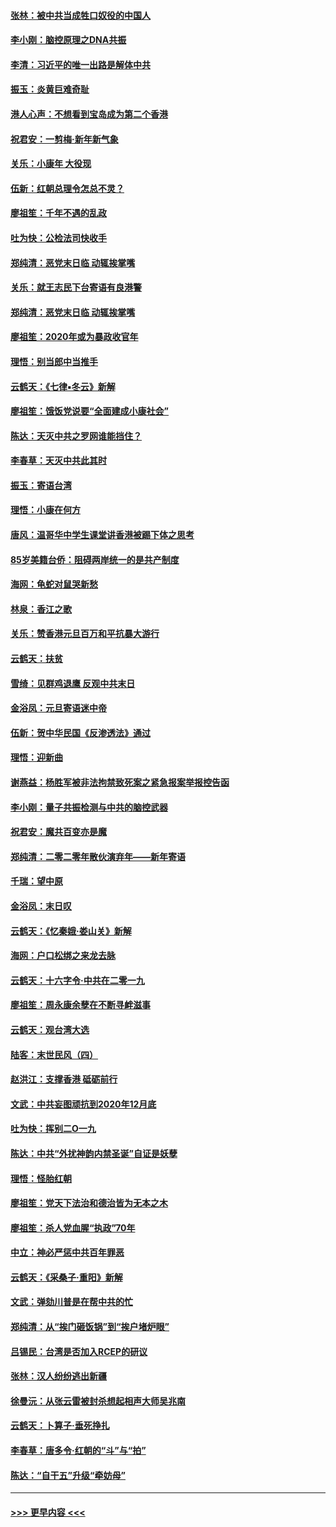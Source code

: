 #### [张林：被中共当成牲口奴役的中国人](../pages/nsc993/n11782397.md?t=01110755) 
#### [李小刚：脑控原理之DNA共振](../pages/nsc993/n11780962.md?t=01110755) 
#### [李清：习近平的唯一出路是解体中共](../pages/nsc993/n11780866.md?t=01110755) 
#### [振玉：炎黄巨难奇耻](../pages/nsc993/n11779632.md?t=01110755) 
#### [港人心声：不想看到宝岛成为第二个香港](../pages/nsc993/n11778817.md?t=01110755) 
#### [祝君安：一剪梅‧新年新气象](../pages/nsc993/n11776340.md?t=01110755) 
#### [关乐：小康年 大役现](../pages/nsc993/n11774213.md?t=01110755) 
#### [伍新：红朝总理令怎总不灵？](../pages/nsc993/n11770813.md?t=01110755) 
#### [廖祖笙：千年不遇的乱政](../pages/nsc993/n11770373.md?t=01110755) 
#### [吐为快：公检法司快收手](../pages/nsc993/n11770359.md?t=01110755) 
#### [郑纯清：恶党末日临 动辄挨掌嘴](../pages/nsc993/n11769912.md?t=01110755) 
#### [关乐：就王志民下台寄语有良港警](../pages/nsc993/n11769903.md?t=01110755) 
#### [郑纯清：恶党末日临 动辄挨掌嘴](../pages/nsc993/n11769356.md?t=01110755) 
#### [廖祖笙：2020年或为暴政收官年](../pages/nsc993/n11768216.md?t=01110755) 
#### [理悟：别当郎中当推手](../pages/nsc993/n11768243.md?t=01110755) 
#### [云鹤天：《七律▪冬云》新解](../pages/nsc993/n11768204.md?t=01110755) 
#### [廖祖笙：饿饭党说要“全面建成小康社会”](../pages/nsc993/n11767482.md?t=01110755) 
#### [陈达：天灭中共之罗网谁能挡住？](../pages/nsc993/n11767465.md?t=01110755) 
#### [李春草：天灭中共此其时](../pages/nsc993/n11767452.md?t=01110755) 
#### [振玉：寄语台湾](../pages/nsc993/n11767432.md?t=01110755) 
#### [理悟：小康在何方](../pages/nsc993/n11767394.md?t=01110755) 
#### [唐风：温哥华中学生课堂讲香港被踢下体之思考](../pages/nsc993/n11766848.md?t=01110755) 
#### [85岁美籍台侨：阻碍两岸统一的是共产制度](../pages/nsc993/n11765043.md?t=01110755) 
#### [海网：龟蛇对鼠哭新愁](../pages/nsc993/n11764895.md?t=01110755) 
#### [林泉：香江之歌](../pages/nsc993/n11764415.md?t=01110755) 
#### [关乐：赞香港元旦百万和平抗暴大游行](../pages/nsc993/n11764382.md?t=01110755) 
#### [云鹤天：扶贫](../pages/nsc993/n11764245.md?t=01110755) 
#### [雪绮：见群鸡退鹰  反观中共末日](../pages/nsc993/n11762112.md?t=01110755) 
#### [金浴凤：元旦寄语迷中帝](../pages/nsc993/n11761788.md?t=01110755) 
#### [伍新：贺中华民国《反渗透法》通过](../pages/nsc993/n11761994.md?t=01110755) 
#### [理悟：迎新曲](../pages/nsc993/n11761152.md?t=01110755) 
#### [谢燕益：杨胜军被非法拘禁致死案之紧急报案举报控告函](../pages/nsc993/n11756134.md?t=01110755) 
#### [李小刚：量子共振检测与中共的脑控武器](../pages/nsc993/n11754518.md?t=01110755) 
#### [祝君安：魔共百变亦是魔](../pages/nsc993/n11754469.md?t=01110755) 
#### [郑纯清：二零二零年散伙演弃年——新年寄语](../pages/nsc993/n11754195.md?t=01110755) 
#### [千瑞：望中原](../pages/nsc993/n11754159.md?t=01110755) 
#### [金浴凤：末日叹](../pages/nsc993/n11752359.md?t=01110755) 
#### [云鹤天：《忆秦娥‧娄山关》新解](../pages/nsc993/n11752348.md?t=01110755) 
#### [海网：户口松绑之来龙去脉](../pages/nsc993/n11752328.md?t=01110755) 
#### [云鹤天：十六字令‧中共在二零一九](../pages/nsc993/n11752305.md?t=01110755) 
#### [廖祖笙：周永康余孽在不断寻衅滋事](../pages/nsc993/n11751013.md?t=01110755) 
#### [云鹤天：观台湾大选](../pages/nsc993/n11751007.md?t=01110755) 
#### [陆客：末世民风（四）](../pages/nsc993/n11749203.md?t=01110755) 
#### [赵洪江：支撑香港 砥砺前行](../pages/nsc993/n11748482.md?t=01110755) 
#### [文武：中共妄图顽抗到2020年12月底](../pages/nsc993/n11748446.md?t=01110755) 
#### [吐为快：挥别二O一九](../pages/nsc993/n11748411.md?t=01110755) 
#### [陈达：中共“外扰神韵内禁圣诞”自证是妖孽](../pages/nsc993/n11748226.md?t=01110755) 
#### [理悟：怪胎红朝](../pages/nsc993/n11748206.md?t=01110755) 
#### [廖祖笙：党天下法治和德治皆为无本之木](../pages/nsc993/n11748135.md?t=01110755) 
#### [廖祖笙：杀人党血腥“执政”70年](../pages/nsc993/n11745144.md?t=01110755) 
#### [中立：神必严惩中共百年罪恶](../pages/nsc993/n11744970.md?t=01110755) 
#### [云鹤天：《采桑子‧重阳》新解](../pages/nsc993/n11744948.md?t=01110755) 
#### [文武：弹劾川普是在帮中共的忙](../pages/nsc993/n11744758.md?t=01110755) 
#### [郑纯清：从“挨门砸饭锅”到“挨户堵炉眼”](../pages/nsc993/n11744745.md?t=01110755) 
#### [吕锡民：台湾是否加入RCEP的研议](../pages/nsc993/n11744701.md?t=01110755) 
#### [张林：汉人纷纷逃出新疆](../pages/nsc993/n11743530.md?t=01110755) 
#### [徐曼沅：从张云雷被封杀想起相声大师吴兆南](../pages/nsc993/n11741816.md?t=01110755) 
#### [云鹤天：卜算子‧垂死挣扎](../pages/nsc993/n11739956.md?t=01110755) 
#### [李春草：唐多令‧红朝的“斗”与“拍”](../pages/nsc993/n11739830.md?t=01110755) 
#### [陈达：“自干五”升级“牵妨母”](../pages/nsc993/n11739724.md?t=01110755) 

----
#### [ >>> 更早内容 <<< ](../indexes/nsc993-earlier.md)
